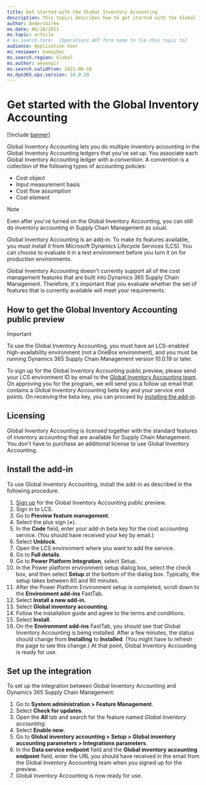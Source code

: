 ```yaml
---
title: Get started with the Global Inventory Accounting
description: This topics describes how to get started with the Global Inventory Accounting
author: AndersGirke
ms.date: 06/18/2021
ms.topic: article
# ms.search.form:  [Operations AOT form name to tie this topic to]
audience: Application User
ms.reviewer: kamaybac
ms.search.region: Global
ms.author: aevengir
ms.search.validFrom: 2021-06-18
ms.dyn365.ops.version: 10.0.20
---
```


# Get started with the Global Inventory Accounting

[!include [banner](../includes/banner.md)]

Global Inventory Accounting lets you do multiple inventory accounting in the Global Inventory Accounting ledgers that you've set up. You associate each Global Inventory Accounting ledger with a *convention*. A convention is a collection of the following types of accounting policies:

- Cost object
- Input measurement basis
- Cost flow assumption
- Cost element

> [!NOTE]
> Even after you've turned on the Global Inventory Accounting, you can still do inventory accounting in Supply Chain Management as usual.

Global Inventory Accounting is an add-in. To make its features available, you must install it from Microsoft Dynamics Lifecycle Services (LCS). You can choose to evaluate it in a test environment before you turn it on for production environments.

Global Inventory Accounting doesn't currently support all of the cost management features that are built into Dynamics 365 Supply Chain Management. Therefore, it's important that you evaluate whether the set of features that is currently available will meet your requirements.

## How to get the Global Inventory Accounting public preview

> [!IMPORTANT]
> To use the Global Inventory Accounting, you must have an LCS-enabled high-availability environment (not a OneBox environment), and you must be running Dynamics 365 Supply Chain Management version 10.0.19 or later.

To sign up for the Global Inventory Accounting public preview, please send your LCS environment ID by email to the [Global Inventory Accounting team](mailto:GlobalInventoryAccounting@service.microsoft.com). On approving you for the program, we will send you a follow up email that contains a Global Inventory Accounting beta key and your service end points. On receiving the beta key, you can proceed by [installing the add-in](#install).

## Licensing

Global Inventory Accounting is licensed together with the standard features of inventory accounting that are available for Supply Chain Management. You don't have to purchase an additional license to use Global Inventory Accounting.

<a name="install"></a>

## Install the add-in

To use Global Inventory Accounting, install the add-in as described in the following procedure.

1. [Sign up](#sign-up) for the Global Inventory Accounting public preview.
1. Sign in to LCS.
1. Go to **Preview feature management**.
1. Select the plus sign (**+**).
1. In the **Code** field, enter your add-in beta key for the cost accounting service. (You should have received your key by email.)
1. Select **Unblock**.
1. Open the LCS environment where you want to add the service.
1. Go to **Full details**.
1. Go to **Power Platform Integration**, select Setup.
1. In the Power platform environment setup dialog box, select the check box, and then select **Setup** at the bottom of the dialog box. Typically, the setup takes between 60 and 90 minutes.
1. After the Power Platform Environment setup is completed, scroll down to the **Environment add-ins** FastTab.
1. Select **Install a new add-in**.
1. Select **Global inventory accounting**.
1. Follow the installation guide and agree to the terms and conditions.
1. Select **Install**.
1. On the **Environment add-ins** FastTab, you should see that Global Inventory Accounting is being installed. After a few minutes, the status should change from **Installing** to **Installed**. (You might have to refresh the page to see this change.) At that point, Global Inventory Accounting is ready for use.

## Set up the integration

To set up the integration between Global Inventory Accounting and Dynamics 365 Supply Chain Management:

1. Go to **System administration \> Feature Management**.
1. Select **Check for updates**.
1. Open the **All** tab and search for the feature named *Global inventory accounting*.
1. Select **Enable now**.
1. Go to **Global inventory accounting \> Setup \> Global inventory accounting parameters \> Integrations parameters**.
1. In the **Data service endpoint** field and the **Global inventory accounting endpoint** field, enter the URL you should have received in the email from the Global Inventory Accounting team when you signed up for the preview.
1. Global Inventory Accounting is now ready for use.
